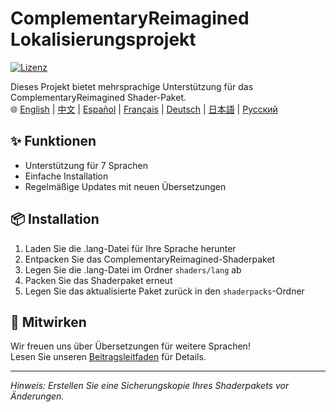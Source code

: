 # ComplementaryReimagined Lokalisierungsprojekt

[![Lizenz](https://img.shields.io/badge/License-MIT-blue.svg)](../../LICENSE)

Dieses Projekt bietet mehrsprachige Unterstützung für das ComplementaryReimagined Shader-Paket.  
🌐 [English](../../README.md) | [中文](README.zh.md) | [Español](README.es.md) | [Français](README.fr.md) | [Deutsch](#) | [日本語](README.ja.md) | [Русский](README.ru.md)

## ✨ Funktionen
- Unterstützung für 7 Sprachen
- Einfache Installation
- Regelmäßige Updates mit neuen Übersetzungen

## 📦 Installation
1. Laden Sie die .lang-Datei für Ihre Sprache herunter
2. Entpacken Sie das ComplementaryReimagined-Shaderpaket
3. Legen Sie die .lang-Datei im Ordner `shaders/lang` ab
4. Packen Sie das Shaderpaket erneut
5. Legen Sie das aktualisierte Paket zurück in den `shaderpacks`-Ordner

## 🤝 Mitwirken
Wir freuen uns über Übersetzungen für weitere Sprachen!  
Lesen Sie unseren [Beitragsleitfaden](CONTRIBUTING.de.md) für Details.

---

*Hinweis: Erstellen Sie eine Sicherungskopie Ihres Shaderpakets vor Änderungen.*
